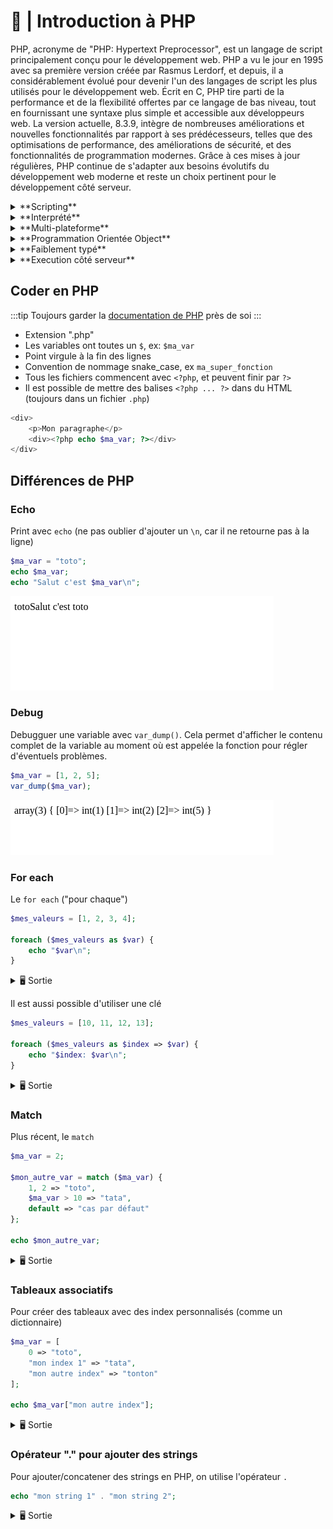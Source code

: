 # 📜 | Introduction à PHP

PHP, acronyme de "PHP: Hypertext Preprocessor", est un langage de script principalement conçu pour le développement web. PHP a vu le jour en 1995 avec sa première version créée par Rasmus Lerdorf, et depuis, il a considérablement évolué pour devenir l'un des langages de script les plus utilisés pour le développement web. Écrit en C, PHP tire parti de la performance et de la flexibilité offertes par ce langage de bas niveau, tout en fournissant une syntaxe plus simple et accessible aux développeurs web. La version actuelle, 8.3.9, intègre de nombreuses améliorations et nouvelles fonctionnalités par rapport à ses prédécesseurs, telles que des optimisations de performance, des améliorations de sécurité, et des fonctionnalités de programmation modernes. Grâce à ces mises à jour régulières, PHP continue de s'adapter aux besoins évolutifs du développement web moderne et reste un choix pertinent pour le développement côté serveur.

<details>
    <summary>**Scripting**</summary>

    Contrairement aux langages de programmation traditionnels qui nécessitent la création de programmes complets, un langage de script comme PHP est utilisé pour écrire de petits scripts ou fichiers qui exécutent des actions spécifiques sur un serveur web.
</details>

<details>
    <summary>**Interprété**</summary>

    PHP est **interprété**, c'est-à-dire que le code est **exécuté ligne par ligne par un interpréteur**, contrairement aux langages compilés (comme C, C++ ou Java) où le code source est transformé en code machine/binaire avant d'être exécuté.
</details>

<details>
    <summary>**Multi-plateforme**</summary>

    PHP est **multi-plateforme**, ce qui signifie qu'**il peut fonctionner sur différents systèmes d'exploitation**, tout comme Java.
</details>

<details>
    <summary>**Programmation Orientée Object**</summary>

    Il prend également en charge la **Programmation Orientée Objet (POO)**, permettant la création de classes, d'objets, et l'utilisation de concepts comme l'héritage et le polymorphisme. 
</details>

<details>
    <summary>**Faiblement typé**</summary>

    PHP est faiblement typé (ou typé de manière souple), ce qui signifie que les types de données des variables ne sont pas strictement définis et peuvent être changés dynamiquement (ex: un int peut devenir un string), facilitant ainsi l'écriture du code mais pouvant parfois conduire à des erreurs subtiles.
</details>

<details>
    <summary>**Execution côté serveur**</summary>

    À noter que PHP s'exécute uniquement côté serveur : **le code est interprété sur le serveur**, puis le **résultat est renvoyé au client** (navigateur web), ce qui en fait un langage idéal pour la création de pages web dynamiques.

![Diagramme Client-Serveur](../images/client_serveur.svg)
</details>

## Coder en PHP

:::tip
Toujours garder la [documentation de PHP](https://www.php.net/manual/fr/) près de soi
:::

- Extension ".php"
- Les variables ont toutes un `$`, ex: `$ma_var`
- Point virgule à la fin des lignes
- Convention de nommage snake_case, ex `ma_super_fonction`
- Tous les fichiers commencent avec `<?php`, et peuvent finir par `?>`
- Il est possible de mettre des balises `<?php ... ?>` dans du HTML (toujours dans un fichier `.php`)

```php
<div>
    <p>Mon paragraphe</p>
    <div><?php echo $ma_var; ?></div>
</div>
```

## Différences de PHP

### Echo

Print avec `echo` (ne pas oublier d'ajouter un `\n`, car il ne retourne pas à la ligne)

```php
$ma_var = "toto";
echo $ma_var;
echo "Salut c'est $ma_var\n";
```

![echo.png](../images/echo.png)

### Debug

Debugguer une variable avec `var_dump()`. Cela permet d'afficher le contenu complet de la variable au moment où est appelée la fonction pour régler d'éventuels problèmes.

```php
$ma_var = [1, 2, 5];
var_dump($ma_var);
```

![var_dump.png](../images/var_dump.png)

### For each

Le `for each` ("pour chaque")

```php
$mes_valeurs = [1, 2, 3, 4];

foreach ($mes_valeurs as $var) {
    echo "$var\n";
}
```

<details>
    <summary>🖥️ Sortie</summary>
```
1
2
3
4
```
</details>

Il est aussi possible d'utiliser une clé

```php
$mes_valeurs = [10, 11, 12, 13];

foreach ($mes_valeurs as $index => $var) {
    echo "$index: $var\n";
}
```

<details>
    <summary>🖥️ Sortie</summary>
```
0: 10
1: 11
2: 12
3: 13
```
</details>

### Match

Plus récent, le `match`

```php
$ma_var = 2;

$mon_autre_var = match ($ma_var) {
    1, 2 => "toto",
    $ma_var > 10 => "tata",
    default => "cas par défaut"
};

echo $mon_autre_var;
```
<details>
    <summary>🖥️ Sortie</summary>
```
toto
```
</details>

### Tableaux associatifs

Pour créer des tableaux avec des index personnalisés (comme un dictionnaire)

```php
$ma_var = [
    0 => "toto",
    "mon index 1" => "tata",
    "mon autre index" => "tonton" 
];

echo $ma_var["mon autre index"];
```
<details>
    <summary>🖥️ Sortie</summary>
```
tonton
```
</details>

### Opérateur "." pour ajouter des strings

Pour ajouter/concatener des strings en PHP, on utilise l'opérateur `.`

```php
echo "mon string 1" . "mon string 2";
```

<details>
    <summary>🖥️ Sortie</summary>
```
mon string 1mon string 2
```
</details>